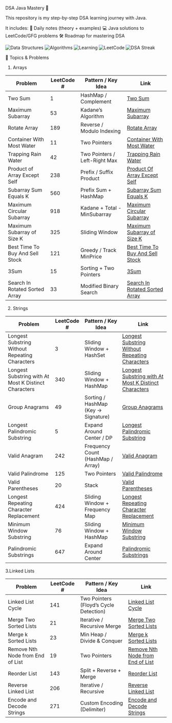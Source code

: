 DSA Java Mastery 🚀

This repository is my step-by-step DSA learning journey with Java.

It includes:
📘 Daily notes (theory + examples)
💻 Java solutions to LeetCode/GFG problems
🛠 Roadmap for mastering DSA

![Data Structures](https://img.shields.io/badge/Data%20Structures-✓-blue?style=for-the-badge&logo=tree)
![Algorithms](https://img.shields.io/badge/Algorithms-✓-red?style=for-the-badge&logo=codeforces)
![Learning](https://img.shields.io/badge/Learning-DSA-green?style=for-the-badge&logo=bookstack)
![LeetCode](https://img.shields.io/badge/LeetCode-Study-orange?style=for-the-badge&logo=leetcode&logoColor=white)
![DSA Streak](https://img.shields.io/badge/DSA-Streak🔥-success?style=for-the-badge)


📂 Topics & Problems

1. Arrays

| Problem | LeetCode # | Pattern / Key Idea | Link |
|---------|------------|------------------|------|
| Two Sum | 1 | HashMap / Complement | [Two Sum](https://github.com/Pravijith-j-p/DSA-Java-Mastery/blob/main/problems/arrays/TwoSum.md) |
| Maximum Subarray | 53 | Kadane’s Algorithm | [Maximum Subarray](https://github.com/Pravijith-j-p/DSA-Java-Mastery/blob/main/problems/arrays/MaximumSubArray.md) |
| Rotate Array | 189 | Reverse / Modulo Indexing | [Rotate Array](https://github.com/Pravijith-j-p/DSA-Java-Mastery/blob/main/problems/arrays/RotateArray.md) |
| Container With Most Water | 11 | Two Pointers | [Container With Most Water](https://github.com/Pravijith-j-p/DSA-Java-Mastery/blob/main/problems/arrays/ContainerWithMostWater.md) |
| Trapping Rain Water | 42 | Two Pointers / Left-Right Max | [Trapping Rain Water](https://github.com/Pravijith-j-p/DSA-Java-Mastery/blob/main/problems/arrays/TrappingRainWater.md) |
| Product of Array Except Self | 238 | Prefix / Suffix Product | [Product Of Array Except Self](https://github.com/Pravijith-j-p/DSA-Java-Mastery/blob/main/problems/arrays/ProductOfArrayExceptSelf.md) |
| Subarray Sum Equals K | 560 | Prefix Sum + HashMap | [Subarray Sum Equals K](https://github.com/Pravijith-j-p/DSA-Java-Mastery/blob/main/problems/arrays/SubArraySumEqualsK.md) |
| Maximum Circular Subarray | 918 | Kadane + Total - MinSubarray | [Maximum Circular Subarray](https://github.com/Pravijith-j-p/DSA-Java-Mastery/blob/main/problems/arrays/MaximumCircularSubarray.md) |
| Maximum Subarray of Size K | 325 | Sliding Window | [Maximum Subarray of Size K](https://github.com/Pravijith-j-p/DSA-Java-Mastery/blob/main/problems/arrays/MaximumSubArrayOfSizeK.md) |
| Best Time To Buy And Sell Stock | 121 | Greedy / Track MinPrice | [Best Time To Buy And Sell Stock](https://github.com/Pravijith-j-p/DSA-Java-Mastery/blob/main/problems/arrays/BestTimeToBuyAndSellStock.md) |
| 3Sum | 15 | Sorting + Two Pointers | [3Sum](https://github.com/Pravijith-j-p/DSA-Java-Mastery/blob/main/problems/arrays/3_Sum.md) |
| Search In Rotated Sorted Array | 33 | Modified Binary Search | [Search In Rotated Sorted Array](https://github.com/Pravijith-j-p/DSA-Java-Mastery/blob/main/problems/arrays/SearchInRotatedSortedArray.md) |


2. Strings 

| Problem | LeetCode # | Pattern / Key Idea | Link |
|---------|------------|---------------------|------|
| Longest Substring Without Repeating Characters | 3 | Sliding Window + HashSet | [Longest Substring Without Repeating Characters](problems/strings/Longest_SubString_Without_Repeating_characters.md) |
| Longest Substring with At Most K Distinct Characters | 340 | Sliding Window + HashMap | [Longest Substring with At Most K Distinct Characters](problems/strings/Longest_Substring_with_At_Most_K_Distinct_Characters.md) |
| Group Anagrams | 49 | Sorting / HashMap (Key → Signature) | [Group Anagrams](problems/strings/Group_Anagrams.md) |
| Longest Palindromic Substring | 5 | Expand Around Center / DP | [Longest Palindromic Substring](problems/strings/LongestPalindromicSubString.md) |
| Valid Anagram | 242 | Frequency Count (HashMap / Array) | [Valid Anagram](problems/strings/Valid_Anagram.md) |
| Valid Palindrome | 125 | Two Pointers | [Valid Palindrome](problems/strings/Valid_Palindrome.md) |
| Valid Parentheses | 20 | Stack | [Valid Parentheses](problems/strings/Valid_Parentheses.md) |
| Longest Repeating Character Replacement | 424 | Sliding Window + Frequency Map | [Longest Repeating Character Replacement](problems/strings/LongestRepeatingCharacterReplacement.md) |
| Minimum Window Substring | 76 | Sliding Window + HashMap | [Minimum Window Substring](problems/strings/MinimumWindowSubString.md) |
| Palindromic Substrings | 647 | Expand Around Center | [Palindromic Substrings](problems/strings/Palindromic_Substrings.md) |

3.Linked Lists

| Problem                          | LeetCode # | Pattern / Key Idea            | Link |
|----------------------------------|------------|-------------------------------|------|
| Linked List Cycle                | 141        | Two Pointers (Floyd’s Cycle Detection) | [Linked List Cycle](problems/LinkedList/LinkedListCycle.md) |
| Merge Two Sorted Lists           | 21         | Iterative / Recursive Merge   | [Merge Two Sorted Lists](problems/LinkedList/MergeTwoSortedList.md) |
| Merge k Sorted Lists             | 23         | Min Heap / Divide & Conquer   | [Merge k Sorted Lists](problems/LinkedList/MergekSortedList.md) |
| Remove Nth Node from End of List | 19         | Two Pointers                  | [Remove Nth Node from End of List](problems/LinkedList/RemoveNthNodefromEndoftheList.md) |
| Reorder List                     | 143        | Split + Reverse + Merge       | [Reorder List](problems/LinkedList/ReorderList.md) |
| Reverse Linked List              | 206        | Iterative / Recursive         | [Reverse Linked List](problems/LinkedList/ReverseLinkedList.md) |
| Encode and Decode Strings | 271 | Custom Encoding (Delimiter) | [Encode and Decode Strings](problems/strings/Encode_And_Decode_Strings.md) |
 


